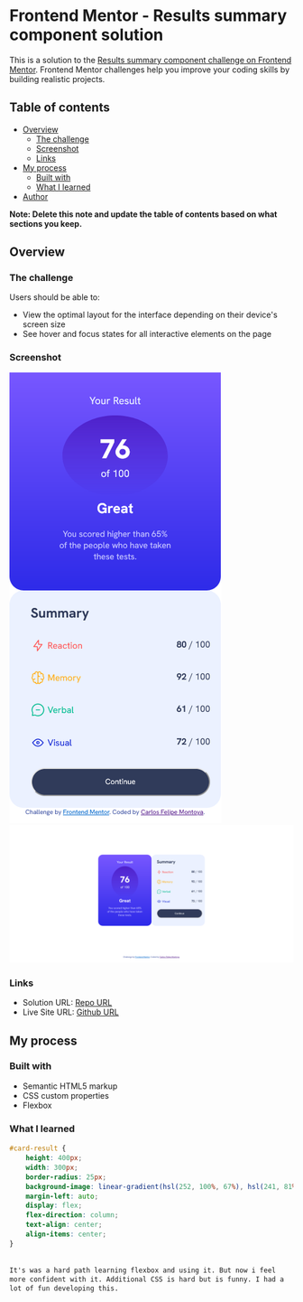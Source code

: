 # Frontend Mentor - Results summary component solution

This is a solution to the [Results summary component challenge on Frontend Mentor](https://www.frontendmentor.io/challenges/results-summary-component-CE_K6s0maV). Frontend Mentor challenges help you improve your coding skills by building realistic projects. 

## Table of contents

- [Overview](#overview)
  - [The challenge](#the-challenge)
  - [Screenshot](#screenshot)
  - [Links](#links)
- [My process](#my-process)
  - [Built with](#built-with)
  - [What I learned](#what-i-learned)
- [Author](#author)

**Note: Delete this note and update the table of contents based on what sections you keep.**

## Overview

### The challenge

Users should be able to:

- View the optimal layout for the interface depending on their device's screen size
- See hover and focus states for all interactive elements on the page

### Screenshot

![](./mobile.png)
![](./desktop.png)

### Links

- Solution URL: [Repo URL](https://github.com/pipelin10/results-summary-component.io)
- Live Site URL: [Github URL](https://pipelin10.github.io/results-summary-component/)

## My process

### Built with

- Semantic HTML5 markup
- CSS custom properties
- Flexbox

### What I learned

```css
#card-result {
    height: 400px;
    width: 300px;
    border-radius: 25px;
    background-image: linear-gradient(hsl(252, 100%, 67%), hsl(241, 81%, 54%));
    margin-left: auto;
    display: flex;
    flex-direction: column;
    text-align: center;
    align-items: center;
}
```
```

It's was a hard path learning flexbox and using it. But now i feel more confident with it. Additional CSS is hard but is funny. I had a lot of fun developing this.
